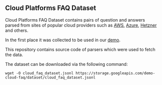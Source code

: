 ## Cloud Platforms FAQ Dataset

Cloud Platforms FAQ Dataset contains pairs of question and answers parsed from sites of popular
cloud providers such as [AWS](https://aws.amazon.com/), [Azure](https://azure.microsoft.com/en-us/), [Hetzner](https://www.hetzner.com/) and others.

In the first place it was collected to be used in our [demo](https://github.com/qdrant/demo-cloud-faq).

This repository contains source code of parsers which were used to fetch the data.

The dataset can be downloaded via the following command:

```shell
wget -O cloud_faq_dataset.jsonl https://storage.googleapis.com/demo-cloud-faq/dataset/cloud_faq_dataset.jsonl
```
